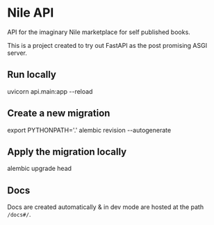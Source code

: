 # Nile API
API for the imaginary Nile marketplace for self published books.

This is a project created to try out FastAPI as the post promising ASGI server.

## Run locally
uvicorn api.main:app --reload

## Create a new migration
export PYTHONPATH='.'
alembic revision --autogenerate

## Apply the migration locally
alembic upgrade head

## Docs
Docs are created automatically & in dev mode are hosted at the path `/docs#/`.
